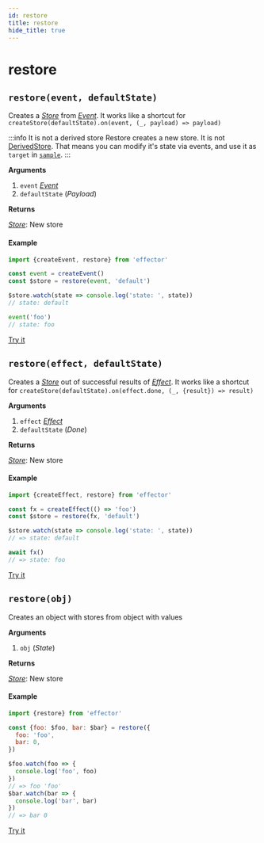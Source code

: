 ```yaml
---
id: restore
title: restore
hide_title: true
---
```


# restore

## `restore(event, defaultState)`

Creates a [_Store_](docs/api/effector/Store.md) from [_Event_](docs/api/effector/Event.md).
It works like a shortcut for `createStore(defaultState).on(event, (_, payload) => payload)`

:::info It is not a derived store
Restore creates a new store. It is not [DerivedStore](docs/api/effector/Store.md#derived-store). That means you can modify it's state via events, and use it as `target` in [`sample`](docs/api/effector/sample.md).
:::

**Arguments**

1. `event` [_Event_](docs/api/effector/Event.md)
2. `defaultState` (_Payload_)

**Returns**

[_Store_](docs/api/effector/Store.md): New store

#### Example

```js
import {createEvent, restore} from 'effector'

const event = createEvent()
const $store = restore(event, 'default')

$store.watch(state => console.log('state: ', state))
// state: default

event('foo')
// state: foo
```

[Try it](https://share.effector.dev/MGGQnTlQ)

## `restore(effect, defaultState)`

Creates a [_Store_](docs/api/effector/Store.md) out of successful results of [_Effect_](docs/api/effector/Effect.md).
It works like a shortcut for `createStore(defaultState).on(effect.done, (_, {result}) => result)`

**Arguments**

1. `effect` [_Effect_](docs/api/effector/Effect.md)
2. `defaultState` (_Done_)

**Returns**

[_Store_](docs/api/effector/Store.md): New store

#### Example

```js
import {createEffect, restore} from 'effector'

const fx = createEffect(() => 'foo')
const $store = restore(fx, 'default')

$store.watch(state => console.log('state: ', state))
// => state: default

await fx()
// => state: foo
```

[Try it](https://share.effector.dev/tP6RQsri)

## `restore(obj)`

Creates an object with stores from object with values

**Arguments**

1. `obj` (_State_)

**Returns**

[_Store_](docs/api/effector/Store.md): New store

#### Example

```js
import {restore} from 'effector'

const {foo: $foo, bar: $bar} = restore({
  foo: 'foo',
  bar: 0,
})

$foo.watch(foo => {
  console.log('foo', foo)
})
// => foo 'foo'
$bar.watch(bar => {
  console.log('bar', bar)
})
// => bar 0
```

[Try it](https://share.effector.dev/NQX0kotI)
